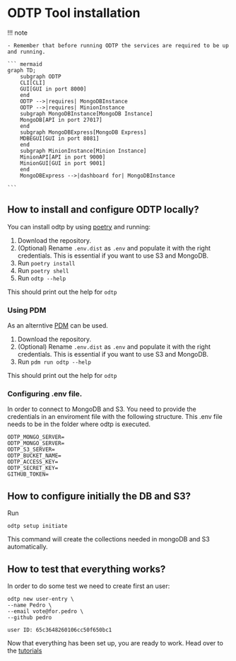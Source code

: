# ODTP Tool installation

!!! note

    - Remember that before running ODTP the services are required to be up and running.

    ``` mermaid
    graph TD;
        subgraph ODTP
        CLI[CLI]
        GUI[GUI in port 8000]
        end
        ODTP -->|requires| MongoDBInstance
        ODTP -->|requires| MinionInstance
        subgraph MongoDBInstance[MongoDB Instance]
        MongoDB[API in port 27017]
        end
        subgraph MongoDBExpress[MongoDB Express]
        MDBEGUI[GUI in port 8081]
        end
        subgraph MinionInstance[Minion Instance]
        MinionAPI[API in port 9000]
        MinionGUI[GUI in port 9001]
        end
        MongoDBExpress -->|dashboard for| MongoDBInstance
        
    ``` 


## How to install and configure ODTP locally?

You can install odtp by using [poetry](https://python-poetry.org/) and running: 

1. Download the repository. 
2. (Optional) Rename `.env.dist` as `.env` and populate it with the right credentials. This is essential if you want to use S3 and MongoDB. 
2. Run `poetry install`
3. Run `poetry shell`
4. Run `odtp --help`

This should print out the help for `odtp`

### Using PDM

As an alterntive [PDM](https://pdm-project.org/latest/) can be used. 

1. Download the repository. 
2. (Optional) Rename `.env.dist` as `.env` and populate it with the right credentials. This is essential if you want to use S3 and MongoDB. 
3. Run `pdm run odtp --help`

This should print out the help for `odtp`

### Configuring .env file. 

In order to connect to MongoDB and S3. You need to provide the credentials in an enviroment file with the following structure. This .env file needs to be in the folder where odtp is executed.

```
ODTP_MONGO_SERVER=
ODTP_MONGO_SERVER=
ODTP_S3_SERVER=
ODTP_BUCKET_NAME=
ODTP_ACCESS_KEY=
ODTP_SECRET_KEY=
GITHUB_TOKEN=
```

## How to configure initially the DB and S3?

Run

```
odtp setup initiate 
```

This command will create the collections needed in mongoDB and S3 automatically. 

## How to test that everything works? 

In order to do some test we need to create first an user: 


```
odtp new user-entry \
--name Pedro \
--email vote@for.pedro \
--github pedro
```

```
user ID: 65c3648260106cc50f650bc1
```

Now that everything has been set up, you are ready to work. Head over to the [tutorials](tutorials/getting-started.md) 

<script src="https://hypothes.is/embed.js" async></script>
